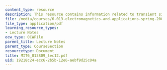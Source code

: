 ```yaml
---
content_type: resource
description: This resource contains information related to transient signals in computers.
file: /media/courses/6-013-electromagnetics-and-applications-spring-2009/19218c24ecc62b5b12e6aebf9d25c04a_MIT6_013S09_lec12.pdf
file_type: application/pdf
learning_resource_types:
- Lecture Notes
ocw_type: OCWFile
parent_title: Lecture Notes
parent_type: CourseSection
resourcetype: Document
title: MIT6_013S09_lec12.pdf
uid: 19218c24-ecc6-2b5b-12e6-aebf9d25c04a
---
```

